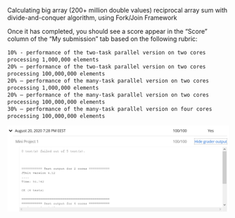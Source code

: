Calculating big array (200+ million double values) reciprocal array sum with divide-and-conquer algorithm, using Fork/Join Framework

Once it has completed, you should see a score appear in the “Score” column of the “My submission” tab based on the following rubric:

    10% - performance of the two-task parallel version on two cores processing 1,000,000 elements
    20% – performance of the two-task parallel version on two cores processing 100,000,000 elements
    20% – performance of the many-task parallel version on two cores processing 1,000,000 elements
    20% – performance of the many-task parallel version on two cores processing 100,000,000 elements
    30% – performance of the many-task parallel version on four cores processing 100,000,000 elements
![Score](https://github.com/RostyslavMV/Parallel-Programming-in-Java/blob/master/miniproject_1/miniproject1score.PNG)
